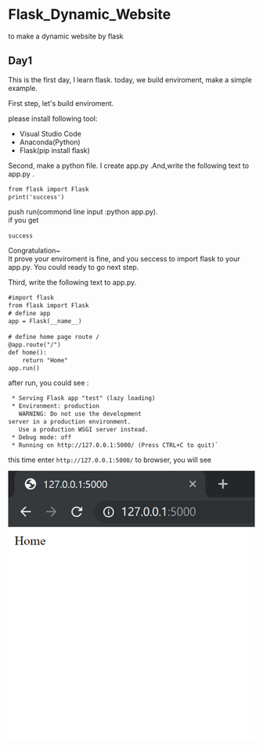 # Flask_Dynamic_Website
to make a dynamic website by flask
## Day1
This is the first day, I learn flask.
today, we build enviroment, make a simple example.

First step, let's build enviroment.

please install following tool:

* Visual Studio Code
* Anaconda(Python)
* Flask(pip install flask)

Second, make a python file.
I create app.py .And,write the following text to app.py .

	from flask import Flask
	print('success')

push run(commond line input :python app.py).  
if you get

`success`

Congratulation~  
It prove your enviroment is fine, and you seccess to import flask to your app.py. You could ready to go next step. 

Third, write the following text to app.py.

	#import flask
	from flask import Flask
	# define app
	app = Flask(__name__)
	
	# define home page route /
	@app.route("/")
	def home():
		return "Home"
	app.run()

after run, you could see :

	 * Serving Flask app "test" (lazy loading)
	 * Environment: production
	   WARNING: Do not use the development
	server in a production environment.
	   Use a production WSGI server instead.
	 * Debug mode: off
	 * Running on http://127.0.0.1:5000/ (Press CTRL+C to quit)`

this time enter `http://127.0.0.1:5000/` to browser, you will see

![image](https://github.com/eling22/Flask_Dynamic_Website/blob/try/picture/lecture1_1.PNG)
